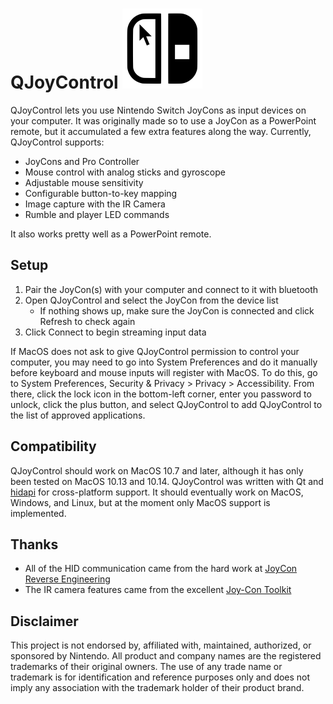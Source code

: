 # QJoyControl <img src="https://github.com/erikmwerner/QJoyControl/blob/master/img/Logo.png" width="128" height="128" title="">
QJoyControl lets you use Nintendo Switch JoyCons as input devices on your computer. It was originally made so to use a JoyCon as a PowerPoint remote, but it accumulated a few extra features along the way. Currently, QJoyControl supports:
* JoyCons and Pro Controller
* Mouse control with analog sticks and gyroscope
* Adjustable mouse sensitivity
* Configurable button-to-key mapping
* Image capture with the IR Camera
* Rumble and player LED commands

It also works pretty well as a PowerPoint remote.

## Setup
1. Pair the JoyCon(s) with your computer and connect to it with bluetooth
2. Open QJoyControl and select the JoyCon from the device list
   * If nothing shows up, make sure the JoyCon is connected and click Refresh to check again
3. Click Connect to begin streaming input data

If MacOS does not ask to give QJoyControl permission to control your computer, you may need to go into System Preferences and do it manually before keyboard and mouse inputs will register with MacOS. To do this, go to System Preferences, Security & Privacy > Privacy > Accessibility. From there, click the lock icon in the bottom-left corner, enter you password to unlock, click the plus button, and select QJoyControl to add QJoyControl to the list of approved applications.

## Compatibility
QJoyControl should work on MacOS 10.7 and later, although it has only been tested on MacOS 10.13 and 10.14. QJoyControl was written with Qt and [hidapi](https://github.com/signal11/hidapi) for cross-platform support. It should eventually work on MacOS, Windows, and Linux, but at the moment only MacOS support is implemented.

## Thanks
* All of the HID communication came from the hard work at [JoyCon Reverse Engineering](https://github.com/dekuNukem/Nintendo_Switch_Reverse_Engineering)
* The IR camera features came from the excellent [Joy-Con Toolkit](https://github.com/CTCaer/jc_toolkit)

## Disclaimer
This project is not endorsed by, affiliated with, maintained, authorized, or sponsored by Nintendo. All product and company names are the registered trademarks of their original owners. The use of any trade name or trademark is for identification and reference purposes only and does not imply any association with the trademark holder of their product brand.
